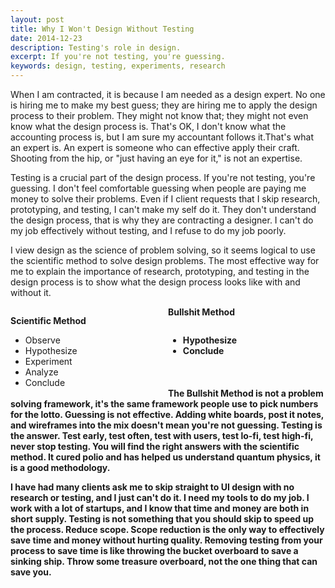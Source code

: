 ```yaml
---
layout: post
title: Why I Won't Design Without Testing
date: 2014-12-23
description: Testing's role in design.
excerpt: If you're not testing, you're guessing.
keywords: design, testing, experiments, research
---
```


When I am contracted, it is because I am needed as a design expert. No one is hiring me to make my best guess; they are hiring me to apply the design process to their problem. They might not know that; they might not even know what the design process is. That's OK, I don't know what the accounting process is, but I am sure my accountant follows it.That's what an expert is. An expert is someone who can effective apply their craft. Shooting from the hip, or "just having an eye for it," is not an expertise. 

Testing is a crucial part of the design process. If you're not testing, you're guessing. I don't feel comfortable guessing when people are paying me money to solve their problems. Even if I client requests that I skip research, prototyping, and testing, I can't make my self do it. They don't understand the design process, that is why they are contracting a designer. I can't do my job effectively without testing, and I refuse to do my job poorly.

I view design as the science of problem solving, so it seems logical to use the scientific method to solve design problems. The most effective way for me to explain the importance of research, prototyping, and testing in the design process is to show what the design process looks like with and without it.

<div style="width:50%; float:left">
	<p><strong>Scientific Method</strong></p>
	<ul>
		<li>Observe</li>
		<li>Hypothesize</li>
		<li>Experiment</li>
		<li>Analyze</li>
		<li>Conclude</li>
	</ul>
</div>

<div class="width:50%; float:right">
	<p><strong>Bullshit Method</stong></p>
	<ul style="float:left">
		<li>Hypothesize</li>
		<li>Conclude</li>
	</ul>

</div>
</br>
</br>
</br>
</br>
</br>

The Bullshit Method is not a problem solving framework, it's the same framework people use to pick numbers for the lotto. Guessing is not effective. Adding white boards, post it notes, and wireframes into the mix doesn't mean you're not guessing. Testing is the answer. Test early, test often, test with users, test lo-fi, test high-fi, never stop testing. You will find the right answers with the scientific method. It cured polio and has helped us understand quantum physics, it is a good methodology.

I have had many clients ask me to skip straight to UI design with no research or testing, and I just can't do it. I need my tools to do my job. I work with a lot of startups, and I know that time and money are both in short supply. Testing is **not** something that you should skip to speed up the process. Reduce scope. Scope reduction is the only way to effectively save time and money without hurting quality. Removing testing from your process to save time is like throwing the bucket overboard to save a sinking ship. Throw some treasure overboard, not the one thing that can save you.

